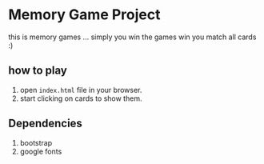 # Memory Game Project

this is memory games ... simply you win the games win you match all cards :)

## how to play

1. open `index.html` file in your browser.
1. start clicking on cards to show them.

## Dependencies
1. bootstrap
1. google fonts
